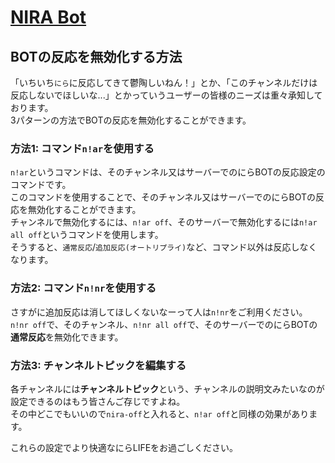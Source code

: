 # [NIRA Bot](../index)

## BOTの反応を無効化する方法
「いちいち`にら`に反応してきて鬱陶しいねん！」とか、「このチャンネルだけは反応しないでほしいな...」とかっていうユーザーの皆様のニーズは重々承知しております。  
3パターンの方法でBOTの反応を無効化することができます。

### 方法1: コマンド`n!ar`を使用する
`n!ar`というコマンドは、そのチャンネル又はサーバーでのにらBOTの反応設定のコマンドです。  
このコマンドを使用することで、そのチャンネル又はサーバーでのにらBOTの反応を無効化することができます。  
チャンネルで無効化するには、`n!ar off`、そのサーバーで無効化するには`n!ar all off`というコマンドを使用します。  
そうすると、`通常反応`/`追加反応(オートリプライ)`など、コマンド以外は反応しなくなります。

### 方法2: コマンド`n!nr`を使用する
さすがに追加反応は消してほしくないなーって人は`n!nr`をご利用ください。  
`n!nr off`で、そのチャンネル、`n!nr all off`で、そのサーバーでのにらBOTの**通常反応**を無効化できます。

### 方法3: チャンネルトピックを編集する
各チャンネルには**チャンネルトピック**という、チャンネルの説明文みたいなのが設定できるのはもう皆さんご存じですよね。  
その中どこでもいいので`nira-off`と入れると、`n!ar off`と同様の効果があります。  

これらの設定でより快適なにらLIFEをお過ごしください。
